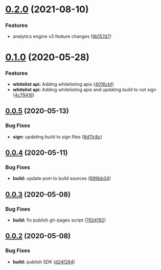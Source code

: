 # [0.2.0](https://github.com/IBM/ibm-iae-java-sdk/compare/0.1.0...0.2.0) (2021-08-10)


### Features

* analytics engine v3 feature changes ([9b157d7](https://github.com/IBM/ibm-iae-java-sdk/commit/9b157d7f5458b51e48bc3281f56899a0c2451d62))

# [0.1.0](https://github.com/IBM/ibm-iae-java-sdk/compare/0.0.5...0.1.0) (2020-05-28)


### Features

* **whitelist api:** Adding whitelisting apis ([4016cbf](https://github.com/IBM/ibm-iae-java-sdk/commit/4016cbf0c9e039eade628bf2835fa9729330c167))
* **whitelist api:** Adding whitelisting apis and updating build to not sign ([4c79416](https://github.com/IBM/ibm-iae-java-sdk/commit/4c79416df48754fb66c84f70341f50f78e002a39))

## [0.0.5](https://github.com/IBM/ibm-iae-java-sdk/compare/0.0.4...0.0.5) (2020-05-13)


### Bug Fixes

* **sign:** updating build to sign files ([8d11c8c](https://github.com/IBM/ibm-iae-java-sdk/commit/8d11c8c2ca7ed5a2bb5c0e2fdcd4d24686bcd48a))

## [0.0.4](https://github.com/IBM/ibm-iae-java-sdk/compare/0.0.3...0.0.4) (2020-05-11)


### Bug Fixes

* **build:** update pom to build sources ([699bb04](https://github.com/IBM/ibm-iae-java-sdk/commit/699bb04b8e7a7239fc8d8d3e3b521717e9756600))

## [0.0.3](https://github.com/IBM/ibm-iae-java-sdk/compare/0.0.2...0.0.3) (2020-05-08)


### Bug Fixes

* **build:** fix publish gh-pages script ([7924192](https://github.com/IBM/ibm-iae-java-sdk/commit/7924192d6f73519b76e3ebbd7271616f92e92e63))

## [0.0.2](https://github.com/IBM/ibm-iae-java-sdk/compare/0.0.1...0.0.2) (2020-05-08)


### Bug Fixes

* **build:** publish SDK ([d24f264](https://github.com/IBM/ibm-iae-java-sdk/commit/d24f2642b7142c628312371d38149bd58294013c))
